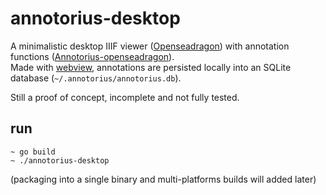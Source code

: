 # annotorius-desktop

A minimalistic desktop IIIF viewer ([Openseadragon](https://github.com/openseadragon/openseadragon)) with annotation functions ([Annotorius-openseadragon](https://github.com/recogito/annotorious-openseadragon)).  
Made with [webview](https://github.com/zserge/webview), annotations are persisted locally into an SQLite database (`~/.annotorius/annotorius.db`).

Still a proof of concept, incomplete and not fully tested.

## run

```
~ go build
~ ./annotorius-desktop
```

(packaging into a single binary and multi-platforms builds will added later)